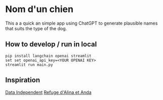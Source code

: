 # Nom d'un chien

This a a quick an simple app using ChatGPT to generate plausible names that suits the type of the dog.

## How to develop / run in local

```
pip install langchain openai streamlit
set set openai_api_key=<YOUR OPENAI KEY>
streamlit run main.py
```

## Inspiration 

[Data Independent](https://www.youtube.com/watch?v=U_eV8wfMkXU)
[Refuge d'Alina et Anda](https://refugedealinaetanda.wixsite.com/sabineadoptionchiens/nos-chiens/recherche)
